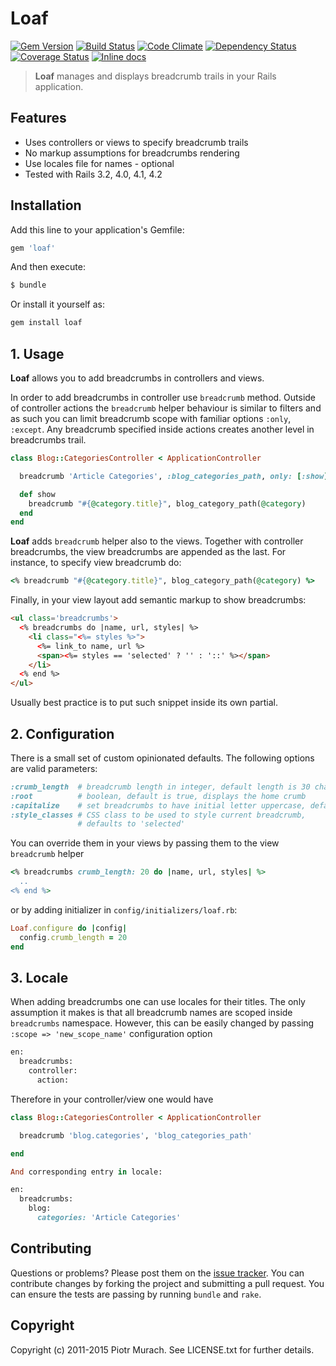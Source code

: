 # Loaf
[![Gem Version](https://badge.fury.io/rb/loaf.png)][gem]
[![Build Status](https://secure.travis-ci.org/peter-murach/loaf.png?branch=master)][travis]
[![Code Climate](https://codeclimate.com/github/peter-murach/loaf.png)][codeclimate]
[![Dependency Status](https://gemnasium.com/peter-murach/loaf.png?travis)][gemnasium]
[![Coverage Status](https://coveralls.io/repos/peter-murach/loaf/badge.png?branch=master)][coveralls]
[![Inline docs](http://inch-ci.org/github/peter-murach/loaf.png?branch=master)][inchpages]

[gem]: http://badge.fury.io/rb/loaf
[travis]: http://travis-ci.org/peter-murach/loaf
[codeclimate]: https://codeclimate.com/github/peter-murach/loaf
[gemnasium]: https://gemnasium.com/peter-murach/loaf
[coveralls]: https://coveralls.io/r/peter-murach/loaf
[inchpages]: http://inch-ci.org/github/peter-murach/loaf

> **Loaf** manages and displays breadcrumb trails in your Rails application.

## Features

* Uses controllers or views to specify breadcrumb trails
* No markup assumptions for breadcrumbs rendering
* Use locales file for names - optional
* Tested with Rails 3.2, 4.0, 4.1, 4.2

## Installation

Add this line to your application's Gemfile:

```ruby
gem 'loaf'
```

And then execute:

```ruby
$ bundle
```

Or install it yourself as:

```ruby
gem install loaf
```

## 1. Usage

**Loaf** allows you to add breadcrumbs in controllers and views.

In order to add breadcrumbs in controller use `breadcrumb` method. Outside of controller actions the `breadcrumb` helper behaviour is similar to filters and as such you can limit breadcrumb scope with familiar options `:only`, `:except`. Any breadcrumb specified inside actions creates another level in breadcrumbs trail.

```ruby
class Blog::CategoriesController < ApplicationController

  breadcrumb 'Article Categories', :blog_categories_path, only: [:show]

  def show
    breadcrumb "#{@category.title}", blog_category_path(@category)
  end
end
```

**Loaf** adds `breadcrumb` helper also to the views. Together with controller breadcrumbs, the view breadcrumbs are appended as the last. For instance, to specify view breadcrumb do:

```ruby
<% breadcrumb "#{@category.title}", blog_category_path(@category) %>
```

Finally, in your view layout add semantic markup to show breadcrumbs:

```html
<ul class='breadcrumbs'>
  <% breadcrumbs do |name, url, styles| %>
    <li class="<%= styles %>">
      <%= link_to name, url %>
      <span><%= styles == 'selected' ? '' : '::' %></span>
    </li>
  <% end %>
</ul>
```

Usually best practice is to put such snippet inside its own partial.

## 2. Configuration

There is a small set of custom opinionated defaults. The following options are valid parameters:

```ruby
:crumb_length  # breadcrumb length in integer, default length is 30 characters
:root          # boolean, default is true, displays the home crumb
:capitalize    # set breadcrumbs to have initial letter uppercase, default false
:style_classes # CSS class to be used to style current breadcrumb,
               # defaults to 'selected'
```

You can override them in your views by passing them to the view `breadcrumb` helper

```ruby
<% breadcrumbs crumb_length: 20 do |name, url, styles| %>
  ..
<% end %>
```

or by adding initializer in `config/initializers/loaf.rb`:

```ruby
Loaf.configure do |config|
  config.crumb_length = 20
end
```

## 3. Locale

When adding breadcrumbs one can use locales for their titles. The only assumption it makes is that all breadcrumb names are scoped inside `breadcrumbs` namespace. However, this can be easily changed by passing `:scope => 'new_scope_name'` configuration option

```ruby
en:
  breadcrumbs:
    controller:
      action:
```

Therefore in your controller/view one would have

```ruby
class Blog::CategoriesController < ApplicationController

  breadcrumb 'blog.categories', 'blog_categories_path'

end

And corresponding entry in locale:

en:
  breadcrumbs:
    blog:
      categories: 'Article Categories'
```

## Contributing

Questions or problems? Please post them on the [issue tracker](https://github.com/peter-murach/loaf/issues). You can contribute changes by forking the project and submitting a pull request. You can ensure the tests are passing by running `bundle` and `rake`.

## Copyright

Copyright (c) 2011-2015 Piotr Murach. See LICENSE.txt for further details.
